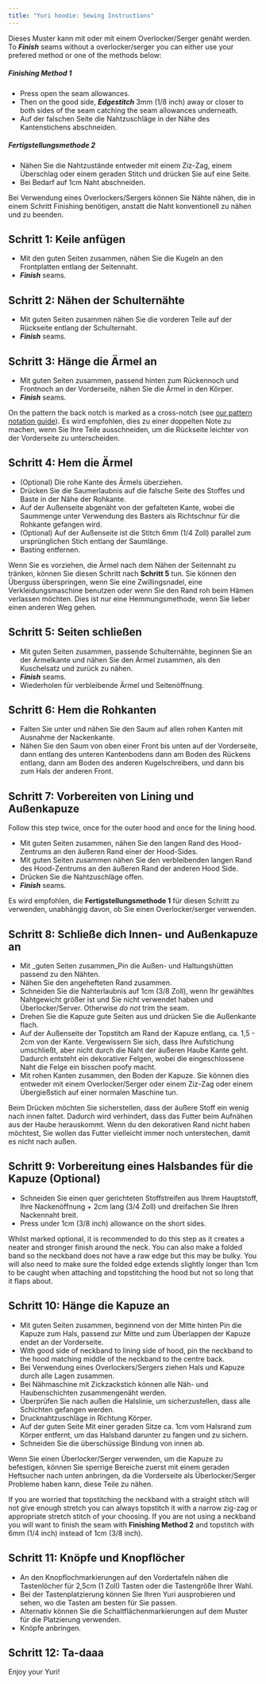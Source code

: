 ```yaml
---
title: "Yuri hoodie: Sewing Instructions"
---
```


<Note>

Dieses Muster kann mit oder mit einem Overlocker/Serger genäht werden. To _**Finish**_ seams without a overlocker/serger you can either use your prefered method or one of the methods below:

##### Finishing Method 1

- Press open the seam allowances.
- Then on the good side, _**Edgestitch**_ 3mm (1/8 inch) away or closer to both sides of the seam catching the seam allowances underneath.
- Auf der falschen Seite die Nahtzuschläge in der Nähe des Kantenstichens abschneiden.

##### Fertigstellungsmethode 2

- Nähen Sie die Nahtzustände entweder mit einem Ziz-Zag, einem Überschlag oder einem geraden Stitch und drücken Sie auf eine Seite.
- Bei Bedarf auf 1cm Naht abschneiden.

</Note>

<Tip>

Bei Verwendung eines Overlockers/Sergers können Sie Nähte nähen, die in einem Schritt Finishing benötigen, anstatt die Naht konventionell zu nähen und zu beenden.

</Tip>

## Schritt 1: Keile anfügen

- Mit den guten Seiten zusammen, nähen Sie die Kugeln an den Frontplatten entlang der Seitennaht.
- _**Finish**_ seams.

## Schritt 2: Nähen der Schulternähte

- Mit guten Seiten zusammen nähen Sie die vorderen Teile auf der Rückseite entlang der Schulternaht.
- _**Finish**_ seams.

## Schritt 3: Hänge die Ärmel an

- Mit guten Seiten zusammen, passend hinten zum Rückennoch und Frontnoch an der Vorderseite, nähen Sie die Ärmel in den Körper.
- _**Finish**_ seams.

<Note>

On the pattern the back notch is marked as a cross-notch (see [our pattern notation guide](/docs/various/notation/notches/)). Es wird empfohlen, dies zu einer doppelten Note zu machen, wenn Sie Ihre Teile ausschneiden, um die Rückseite leichter von der Vorderseite zu unterscheiden.

</Note>

## Schritt 4: Hem die Ärmel

- (Optional) Die rohe Kante des Ärmels überziehen.
- Drücken Sie die Saumerlaubnis auf die falsche Seite des Stoffes und Baste in der Nähe der Rohkante.
- Auf der Außenseite abgenäht von der gefalteten Kante, wobei die Saummenge unter Verwendung des Basters als Richtschnur für die Rohkante gefangen wird.
- (Optional) Auf der Außenseite ist die Stitch 6mm (1/4 Zoll) parallel zum ursprünglichen Stich entlang der Saumlänge.
- Basting entfernen.

<Note>

Wenn Sie es vorziehen, die Ärmel nach dem Nähen der Seitennaht zu tränken, können Sie diesen Schritt nach **Schritt 5** tun.
Sie können den Überguss überspringen, wenn Sie eine Zwillingsnadel, eine Verkleidungsmaschine benutzen oder wenn Sie den Rand roh beim Hämen verlassen möchten.
Dies ist nur eine Hemmungsmethode, wenn Sie lieber einen anderen Weg gehen.

</Note>

## Schritt 5: Seiten schließen

- Mit guten Seiten zusammen, passende Schulternähte, beginnen Sie an der Ärmelkante und nähen Sie den Ärmel zusammen, als den Kuschelsatz und zurück zu nähen.
- _**Finish**_ seams.
- Wiederholen für verbleibende Ärmel und Seitenöffnung.

## Schritt 6: Hem die Rohkanten

- Falten Sie unter und nähen Sie den Saum auf allen rohen Kanten mit Ausnahme der Nackenkante.
- Nähen Sie den Saum von oben einer Front bis unten auf der Vorderseite, dann entlang des unteren Kantenbodens dann am Boden des Rückens entlang, dann am Boden des anderen Kugelschreibers, und dann bis zum Hals der anderen Front.

## Schritt 7: Vorbereiten von Lining und Außenkapuze

Follow this step twice, once for the outer hood and once for the lining hood.

- Mit guten Seiten zusammen, nähen Sie den langen Rand des Hood-Zentrums an den äußeren Rand einer der Hood-Sides.
- Mit guten Seiten zusammen nähen Sie den verbleibenden langen Rand des Hood-Zentrums an den äußeren Rand der anderen Hood Side.
- Drücken Sie die Nahtzuschläge offen.
- _**Finish**_ seams.

<Note>

Es wird empfohlen, die **Fertigstellungsmethode 1** für diesen Schritt zu verwenden, unabhängig davon, ob Sie einen Overlocker/serger verwenden.

</Note>

## Schritt 8: Schließe dich Innen- und Außenkapuze an

- Mit _guten Seiten zusammen_Pin die Außen- und Haltungshütten passend zu den Nähten.
- Nähen Sie den angehefteten Rand zusammen.
- Schneiden Sie die Nahterlaubnis auf 1cm (3/8 Zoll), wenn Ihr gewähltes Nahtgewicht größer ist und Sie nicht verwendet haben und Überlocker/Server. Otherwise _do not_ trim the seam.
- Drehen Sie die Kapuze gute Seiten aus und drücken Sie die Außenkante flach.
- Auf der Außenseite der Topstitch am Rand der Kapuze entlang, ca. 1,5 - 2cm von der Kante. Vergewissern Sie sich, dass Ihre Aufstichung umschließt, aber nicht durch die Naht der äußeren Haube Kante geht. Dadurch entsteht ein dekorativer Felgen, wobei die eingeschlossene Naht die Felge ein bisschen poofy macht.
- Mit rohen Kanten zusammen, den Boden der Kapuze. Sie können dies entweder mit einem Overlocker/Serger oder einem Ziz-Zag oder einem Übergießstich auf einer normalen Maschine tun.

<Note>

Beim Drücken möchten Sie sicherstellen, dass der äußere Stoff ein wenig nach innen faltet. Dadurch wird verhindert, dass das Futter beim Aufnähen aus der Haube herauskommt.
Wenn du den dekorativen Rand nicht haben möchtest, Sie wollen das Futter vielleicht immer noch unterstechen, damit es nicht nach außen.

</Note>

## Schritt 9: Vorbereitung eines Halsbandes für die Kapuze (Optional)

- Schneiden Sie einen quer gerichteten Stoffstreifen aus Ihrem Hauptstoff, Ihre Nackenöffnung + 2cm lang (3/4 Zoll) und dreifachen Sie Ihren Nackennaht breit.
- Press under 1cm (3/8 inch) allowance on the short sides.

<Note>

Whilst marked optional, it is recommended to do this step as it creates a neater and stronger finish around the neck.
You can also make a folded band so the neckband does not have a raw edge but this may be bulky. You will also need to make sure the folded edge extends slightly longer than 1cm to be caught when attaching and topstitching the hood but not so long that it flaps about.

</Note>

## Schritt 10: Hänge die Kapuze an

- Mit guten Seiten zusammen, beginnend von der Mitte hinten Pin die Kapuze zum Hals, passend zur Mitte und zum Überlappen der Kapuze endet an der Vorderseite.
- With good side of neckband to lining side of hood, pin the neckband to the hood matching middle of the neckband to the centre back.
- Bei Verwendung eines Overlockers/Sergers ziehen Hals und Kapuze durch alle Lagen zusammen.
- Bei Nähmaschine mit Zickzackstich können alle Näh- und Haubenschichten zusammengenäht werden.
- Überprüfen Sie nach außen die Halslinie, um sicherzustellen, dass alle Schichten gefangen werden.
- Drucknahtzuschläge in Richtung Körper.
- Auf der guten Seite Mit einer geraden Sitze ca. 1cm vom Halsrand zum Körper entfernt, um das Halsband darunter zu fangen und zu sichern.
- Schneiden Sie die überschüssige Bindung von innen ab.

<Warning>

Wenn Sie einen Überlocker/Serger verwenden, um die Kapuze zu befestigen, können Sie sperrige Bereiche zuerst mit einem geraden Heftsucher nach unten anbringen, da die Vorderseite als Überlocker/Serger Probleme haben kann, diese Teile zu nähen.

</Warning>

<Note>

If you are worried that topstitching the neckband with a straight stitch will not give enough stretch you can always topstitch it with a narrow zig-zag or appropriate stretch stitch of your choosing.
If you are not using a neckband you will want to finish the seam with **Finishing Method 2** and topstitch with 6mm (1/4 inch) instead of 1cm (3/8 inch).

</Note>

## Schritt 11: Knöpfe und Knopflöcher

- An den Knopflochmarkierungen auf den Vordertafeln nähen die Tastenlöcher für 2,5cm (1 Zoll) Tasten oder die Tastengröße Ihrer Wahl.
- Bei der Tastenplatzierung können Sie Ihren Yuri ausprobieren und sehen, wo die Tasten am besten für Sie passen.
- Alternativ können Sie die Schaltflächenmarkierungen auf dem Muster für die Platzierung verwenden.
- Knöpfe anbringen.

## Schritt 12: Ta-daaa

Enjoy your Yuri!
